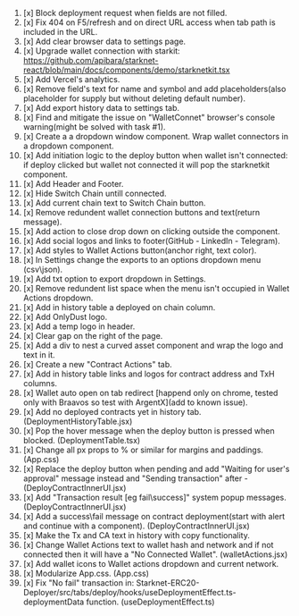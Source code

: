 1.  [x] Block deployment request when fields are not filled.
2.  [x] Fix 404 on F5/refresh and on direct URL access when tab path is included in the URL.
3.  [x] Add clear browser data to settings page.
4.  [x] Upgrade wallet connection with starkit: https://github.com/apibara/starknet-react/blob/main/docs/components/demo/starknetkit.tsx
5.  [x] Add Vercel's analytics.
6.  [x] Remove field's text for name and symbol and add placeholders(also placeholder for supply but without deleting default number).
7.  [x] Add export history data to settings tab.
8.  [x] Find and mitigate the issue on "WalletConnet" browser's console warning(might be solved with task #1).
9.  [x] Create a a dropdown window component. Wrap wallet connectors in a dropdown component.
10. [x] Add initiation logic to the deploy button when wallet isn't connected: if deploy clicked but wallet not connected it will pop the starknetkit component.
11. [x] Add Header and Footer.
12. [x] Hide Switch Chain untill connected.
13. [x] Add current chain text to Switch Chain button.
14. [x] Remove redundent wallet connection buttons and text(return message).
15. [x] Add action to close drop down on clicking outside the component.
16. [x] Add social logos and links to footer(GitHub - LinkedIn - Telegram).
17. [x] Add styles to Wallet Actions button(anchor right, text color).
18. [x] In Settings change the exports to an options dropdown menu (csv\json).
19. [x] Add txt option to export dropdown in Settings.
20. [x] Remove redundent list space when the menu isn't occupied in Wallet Actions dropdown.
21. [x] Add in history table a deployed on chain column.
22. [x] Add OnlyDust logo.
23. [x] Add a temp logo in header.
24. [x] Clear gap on the right of the page.
25. [x] Add a div to nest a curved asset component and wrap the logo and text in it.
26. [x] Create a new "Contract Actions" tab.
27. [x] Add in history table links and logos for contract address and TxH columns.
28. [x] Wallet auto open on tab redirect [happend only on chrome, tested only with Braavos so test with ArgentX](add to known issue).
29. [x] Add no deployed contracts yet in history tab. (DeploymentHistoryTable.jsx)
30. [x] Pop the hover message when the deploy button is pressed when blocked. (DeploymentTable.tsx)
31. [x] Change all px props to % or similar for margins and paddings. (App.css)
32. [x] Replace the deploy button when pending and add "Waiting for user's approval" message instead and "Sending transaction" after - (DeployContractInnerUI.jsx)
33. [x] Add "Transaction result [eg fail\success]" system popup messages. (DeployContractInnerUI.jsx)
34. [x] Add a success\fail message on contract deployment(start with alert and continue with a component). (DeployContractInnerUI.jsx)
35. [x] Make the Tx and CA text in history with copy functionality.
36. [x] Change Wallet Actions text to wallet hash and network and if not connected then it will have a "No Connected Wallet". (walletActions.jsx)
37. [x] Add wallet icons to Wallet actions dropdown and current network.
38. [x] Modularize App.css. (App.css)
39. [x] Fix "No fail" transaction in: Starknet-ERC20-Deployer/src/tabs/deploy/hooks/useDeploymentEffect.ts-deploymentData function. (useDeploymentEffect.ts)